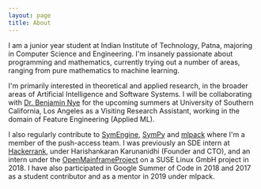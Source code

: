 ```yaml
---
layout: page
title: About
---
```


I am a junior year student at Indian Institute of Technology, Patna, majoring in Computer Science and Engineering. I'm insanely passionate about programming and mathematics, currently trying out a number of areas, ranging from pure mathematics to machine learning.

I'm primarily interested in theoretical and applied research, in the broader areas of Artificial Intelligence and Software Systems. I will be collaborating with [Dr. Benjamin Nye](http://ict.usc.edu/profile/benjamin-nye/) for the upcoming summers at University of Southern California, Los Angeles as a Visiting Research Assistant, working in the domain of Feature Engineering (Applied ML).

I also regularly contribute to [SymEngine](https://github.com/symengine/symengine), [SymPy](https://github.com/sympy/sympy) and [mlpack](https://github.com/mlpack/mlpack) where I'm a member of the push-access team. I was previously an SDE intern at [Hackerrank](https://www.hackerrank.com/), under Harishankaran Karunanidhi (Founder and CTO), and an intern under the [OpenMainframeProject](https://www.openmainframeproject.org/) on a SUSE Linux GmbH project in 2018. I have also participated in Google Summer of Code in 2018 and 2017 as a student contributor and as a mentor in 2019 under mlpack.
